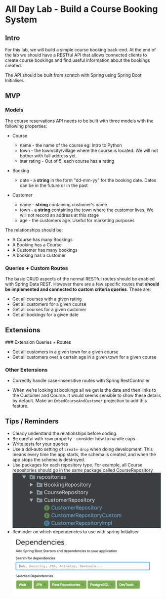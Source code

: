 # All Day Lab - Build a Course Booking System

## Intro

For this lab, we will build a simple course booking back-end. At the end of the lab we should have a RESTful API that allows connected clients to create course bookings and find useful information about the bookings created.

The API should be built from scratch with Spring using Spring Boot Initialiser.



## MVP

### Models
The course reservations API needs to be built with three models with the following properties:

* Course
  * name - the name of the course eg: Intro to Python
  * town - the town/city/village where the course is located. We will not bother with full address yet.
  * star rating - Out of 5, each course has a rating
* Booking
   * date - a **string** in the form "dd-mm-yy" for the booking date. Dates can be in the future or in the past

* Customer
   * name - **string** containing customer's name
   * town - a **string** containing the town where the customer lives. We will not record an address at this stage
   * age - the customers age. Useful for marketing purposes

The relationships should be:

* A Course has many Bookings
* A Booking has a Course
* A Customer has many bookings
* A booking has a customer

### Queries + Custom Routes

The basic CRUD aspects of the normal RESTful routes should be enabled with Spring Data REST. However there are a few specific routes that **should be implemented and connected to custom criteria queries**. These are:

* Get all courses with a given rating
* Get all customers for a given course
* Get all courses for a given customer
* Get all bookings for a given date


## Extensions


### Extension Queries + Routes

* Get all customers in a given town for a given course
* Get all customers over a certain age in a given town for a given course

### Other Extensions
* Correctly handle case-insensitive routes with Spring RestController

* When we're looking at bookings all we get is the date and then links to the Customer and Course. It would seems sensible to show these details by default. Make an `EmbedCourseAndCustomer` projection to add this feature.

## Tips / Reminders


* Clearly understand the relationships before coding.
* Be careful with `town` property - consider how to handle caps
* Write tests for your queries
* Use a ddl-auto setting of `create-drop` when doing development. This means every time the app starts, the schema is created, and when the app stops the schema is destroyed.
* Use packages for each repository type. For example, all Course repositories should go in the same package called CourseRepository
![images/packages.png](images/packages.png)
* Reminder on which dependencies to use with spring Initialiser ![images/dependencies.png](images/dependencies.png)



